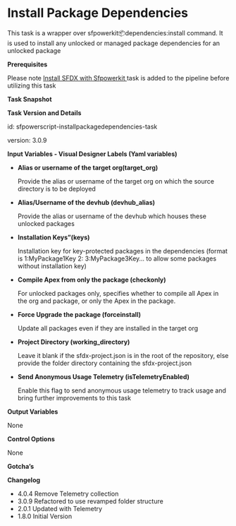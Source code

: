 # Install Package Dependencies

This task is a wrapper over sfpowerkit:package:dependencies:install command. It is used to install any unlocked or managed package dependencies for an unlocked package

**Prerequisites**

Please  note [Install SFDX with Sfpowerkit ](install-sfdx-cli-with-sfpowerkit.md) task is added to the pipeline before utilizing this task

**Task Snapshot**

**Task Version and Details**

id: sfpowerscript-installpackagedependencies-task

version: 3.0.9

**Input Variables  - Visual Designer Labels \(Yaml variables\)**

* **Alias or username of the target org\(target\_org\)**

  Provide the alias or username of the target org  on which the source directory is to be deployed

* **Alias/Username of the devhub \(devhub\_alias\)**

  Provide the alias or username of the devhub which houses these unlocked packages

* **Installation Keys”\(keys\)**

  Installation key for key-protected packages in the dependencies \(format is 1:MyPackage1Key 2: 3:MyPackage3Key… to allow some packages without installation key\)

* **Compile Apex from only the package \(checkonly\)** 

  For unlocked packages only, specifies whether to compile all Apex in the org and package, or only the Apex in the package.

* **Force Upgrade the package \(forceinstall\)**

  Update all packages even if they are installed in the target org

* **Project Directory \(working\_directory\)**

  Leave it blank if the sfdx-project.json is in the root of the repository, else provide the folder directory containing the sfdx-project.json

* **Send Anonymous Usage Telemetry \(isTelemetryEnabled\)**

  Enable this flag to send anonymous usage telemetry to track usage and bring further improvements to this task

**Output Variables**

None

**Control Options**

None

**Gotcha’s**

**Changelog**

* 4.0.4 Remove Telemetry collection
* 3.0.9 Refactored to use revamped folder structure
* 2.0.1 Updated with Telemetry
* 1.8.0 Initial Version

